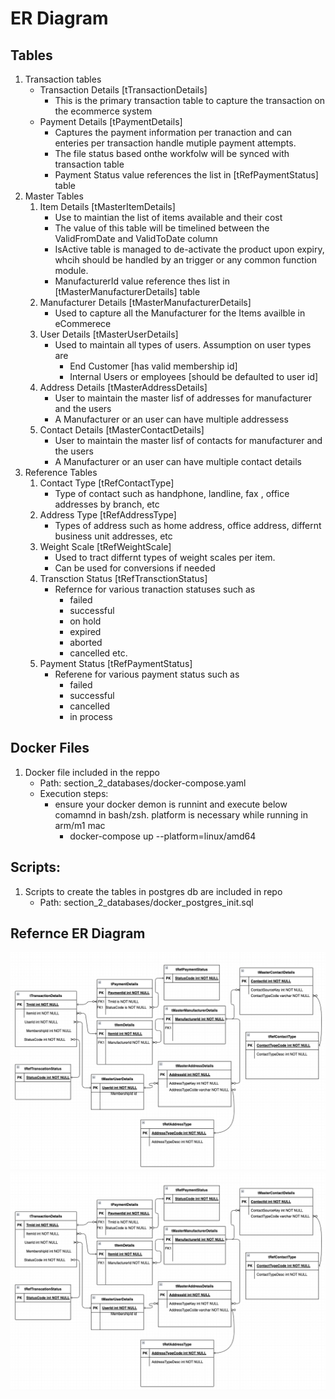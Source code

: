 
# ER Diagram

## Tables 

1. Transaction tables
   - Transaction Details [tTransactionDetails]
     - This is the primary transaction table to capture the transaction on the ecommerce system 
   - Payment Details [tPaymentDetails]
     - Captures the payment information per tranaction and can enteries per transaction handle mutiple payment attempts.
     - The file status based onthe workfolw will be synced with transaction table
     - Payment Status value references the list in [tRefPaymentStatus] table
2. Master Tables
   1. Item Details [tMasterItemDetails]
      - Use to maintian the list of items available and their cost
      - The value of this table will be timelined between the ValidFromDate and ValidToDate column
      - IsActive table is managed to de-activate the product upon expiry, whcih should be handled by an trigger or any common function module. 
      - ManufacturerId value reference thes list in [tMasterManufacturerDetails] table
   2. Manufacturer Details [tMasterManufacturerDetails]
      - Used  to capture all the Manufacturer for the Items availble in eCommerece
   3. User Details [tMasterUserDetails]
       - Used to maintain all types of users. Assumption on user types are 
         - End Customer [has valid membership id]
         - Internal Users or employees [should be defaulted to user id]
   4. Address Details [tMasterAddressDetails]
      - User to maintain the master lisf of addresses for manufacturer and the users 
      - A Manufacturer or an user can have multiple addressess 
   5. Contact Details [tMasterContactDetails]
      - User to maintain the master lisf of contacts for manufacturer and the users 
      - A Manufacturer or an user can have multiple contact details 
3. Reference Tables
   1. Contact Type [tRefContactType]
      - Type of contact such as handphone, landline, fax , office addresses by branch, etc
   2. Address Type [tRefAddressType]
      - Types of address such as home address, office address, differnt business unit addresses, etc 
   3. Weight Scale [tRefWeightScale]
      - Used to tract differnt types of weight scales per item. 
      - Can be used for conversions if needed
   4. Transction Status [tRefTransctionStatus]
      - Refernce for various tranaction statuses such as 
        - failed
        - successful
        - on hold
        - expired 
        - aborted
        - cancelled etc.
   5. Payment Status [tRefPaymentStatus]
      - Referene for various payment status such as
        - failed
        - successful
        - cancelled
        - in process 

## Docker Files 

1. Docker file included in the reppo
   - Path: section_2_databases/docker-compose.yaml
   - Execution steps:
     - ensure your docker demon is runnint and execute  below comamnd in bash/zsh. platform is necessary while running in arm/m1 mac   
       - docker-compose up --platform=linux/amd64 

## Scripts:

1. Scripts to create the tables in postgres db are included in repo
   - Path: section_2_databases/docker_postgres_init.sql

## Refernce ER Diagram

<img src="ER-Diagram.png" width=800 /> ![](ER-Diagram.png) 

